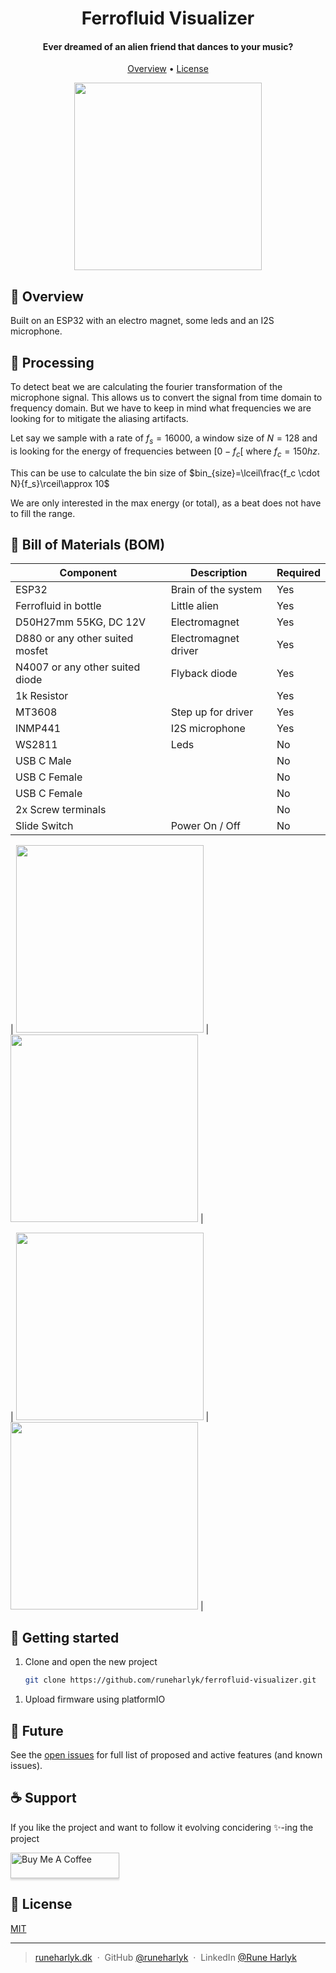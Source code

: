 <div align="center">
  <h1>
    Ferrofluid Visualizer
  </h1>

<h4>Ever dreamed of an alien friend that dances to your music?</h4>

<p>
  <a href="#overview">Overview</a> •
  <a href="#license">License</a>
</p>

<img src="images/ferrofluid.gif" width="300"/>

</div>

## 📜 Overview

Built on an ESP32 with an electro magnet, some leds and an I2S microphone.

## 🧮 Processing

To detect beat we are calculating the fourier transformation of the microphone signal.
This allows us to convert the signal from time domain to frequency domain.
But we have to keep in mind what frequencies we are looking for to mitigate the aliasing artifacts.

Let say we sample with a rate of $f_s=16000$,
a window size of $N=128$ and is looking for the energy of frequencies between $[0-f_c[$ where $f_c=150hz$.

This can be use to calculate the bin size of $bin_{size}=\lceil\frac{f_c \cdot N}{f_s}\rceil\approx 10$

We are only interested in the max energy (or total), as a beat does not have to fill the range.

## 📃 Bill of Materials (BOM)

| Component                       | Description          | Required |
| ------------------------------- | -------------------- | -------- |
| ESP32                           | Brain of the system  | Yes      |
| Ferrofluid in bottle            | Little alien         | Yes      |
| D50H27mm 55KG, DC 12V           | Electromagnet        | Yes      |
| D880 or any other suited mosfet | Electromagnet driver | Yes      |
| N4007 or any other suited diode | Flyback diode        | Yes      |
| 1k Resistor                     |                      | Yes      |
| MT3608                          | Step up for driver   | Yes      |
| INMP441                         | I2S microphone       | Yes      |
| WS2811                          | Leds                 | No       |
| USB C Male                      |                      | No       |
| USB C Female                    |                      | No       |
| USB C Female                    |                      | No       |
| 2x Screw terminals              |                      | No       |
| Slide Switch                    | Power On / Off       | No       |

| <img src="images/driver.jpg" width="300"/> | <img src="images/driver_back.jpg" width="300"/> |

| <img src="images/optional_components.jpg" width="300"/> | <img src="images/assemble.jpg" height="300"/> |

## 🔮 Getting started

1. Clone and open the new project

   ```sh
   git clone https://github.com/runeharlyk/ferrofluid-visualizer.git
   ```

<!-- 1. Configure device settings

   1. Update `factory_settings.ini` with relevant settings -->

1. Upload firmware using platformIO

## 🚀 Future

See the [open issues](https://github.com/runeharlyk/ferrofluid-visualizer/issues) for full list of proposed and active features (and known issues).

## ☕ Support

If you like the project and want to follow it evolving concidering ✨-ing the project

<a href="https://bmc.link/runeharlyk" target="_blank"><img src="https://www.buymeacoffee.com/assets/img/custom_images/purple_img.png" alt="Buy Me A Coffee" style="height: 41px !important;width: 174px !important;box-shadow: 0px 3px 2px 0px rgba(190, 190, 190, 0.5) !important;-webkit-box-shadow: 0px 3px 2px 0px rgba(190, 190, 190, 0.5) !important;" ></a>

<!-- ## You may also like... -->

## 📃 License

[MIT](LICENSE.md)

---

> [runeharlyk.dk](https://runeharlyk.dk) &nbsp;&middot;&nbsp;
> GitHub [@runeharlyk](https://github.com/runeharlyk) &nbsp;&middot;&nbsp;
> LinkedIn [@Rune Harlyk](https://www.linkedin.com/in/rune-harlyk/)
